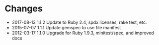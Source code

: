 # Changes

* 2017-08-13 1.1.2 Update to Ruby 2.4, spdx licenses, rake test, etc.
* 2015-07-07 1.1.1 Update gemspec to use file manifest
* 2012-03-17 1.1.0 Upgrade for Ruby 1.9.3, minitest/spec, and improved docs

